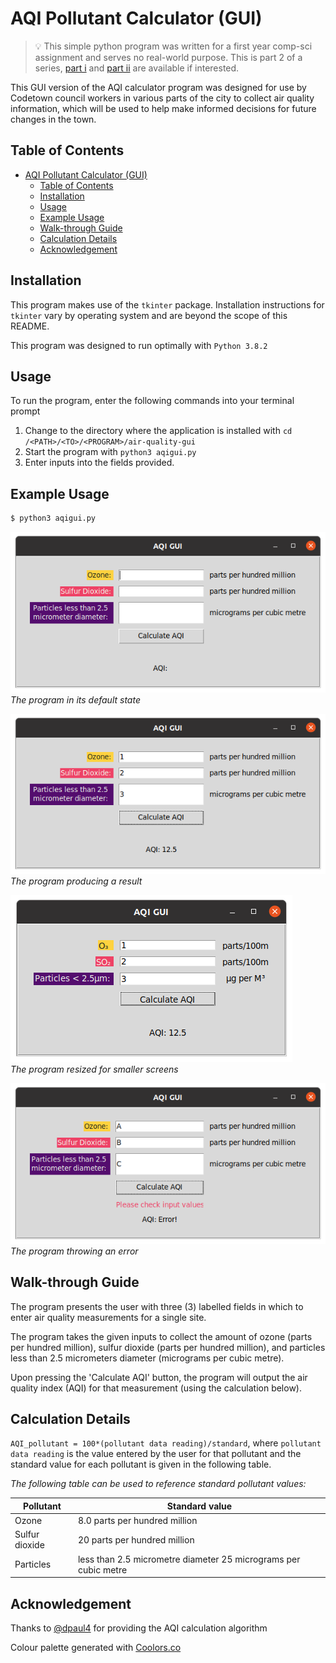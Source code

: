 # AQI Pollutant Calculator (GUI)

> 💡 This simple python program was written for a first year comp-sci assignment and serves no real-world purpose. This is part 2 of a series, [part i](https://github.com/miclgael/air-quality) and [part ii](https://github.com/miclgael/air-quality-fs) are available if interested.

This GUI version of the AQI calculator program was designed for use by Codetown council workers in various parts of the city to collect air quality information, which will be used to help make informed decisions for future changes in the town.

## Table of Contents

- [AQI Pollutant Calculator (GUI)](#aqi-pollutant-calculator-gui)
  - [Table of Contents](#table-of-contents)
  - [Installation](#installation)
  - [Usage](#usage)
  - [Example Usage](#example-usage)
  - [Walk-through Guide](#walk-through-guide)
  - [Calculation Details](#calculation-details)
  - [Acknowledgement](#acknowledgement)

## Installation

This program makes use of the `tkinter` package. Installation instructions for `tkinter` vary by operating system and are beyond the scope of this README. 

This program was designed to run optimally with `Python 3.8.2`

## Usage

To run the program, enter the following commands into your terminal prompt

1. Change to the directory where the application is installed with `cd /<PATH>/<TO>/<PROGRAM>/air-quality-gui`
2. Start the program with `python3 aqigui.py` 
3. Enter inputs into the fields provided. 

## Example Usage

```bash
$ python3 aqigui.py
```

![](images/AQIGUI_state0.png) <br>_The program in its default state_

![](images/AQIGUI_state1.png) <br>_The program producing a result_

![](images/AQIGUI_state2.png) <br>_The program resized for smaller screens_

![](images/AQIGUI_state_err.png) <br>_The program throwing an error_

## Walk-through Guide

The program presents the user with three (3) labelled fields in which to enter air quality measurements for a single site.

The program takes the given inputs to collect the amount of ozone (parts per hundred million), sulfur dioxide (parts per hundred million), and particles less than 2.5 micrometers diameter (micrograms per cubic metre).

Upon pressing the 'Calculate AQI' button, the program will output the air quality index (AQI) for that measurement (using the calculation below).

## Calculation Details

`AQI_pollutant = 100*(pollutant data reading)/standard`, where `pollutant data reading` is the value entered by the user for that pollutant and the standard value for each pollutant is given in the following table.

_The following table can be used to reference standard pollutant values:_

| Pollutant      | Standard value                                                  |
| -------------- | --------------------------------------------------------------- |
| Ozone          | 8.0 parts per hundred million                                   |
| Sulfur dioxide | 20 parts per hundred million                                    |
| Particles      | less than 2.5 micrometre diameter 25 micrograms per cubic metre |

## Acknowledgement

Thanks to [@dpaul4](mailto:dpaul4@une.edu.au) for providing the AQI calculation algorithm

Colour palette generated with [Coolors.co](https://coolors.co/540d6e-ee4266-ffd23f-f3fcf0-1f271b)

